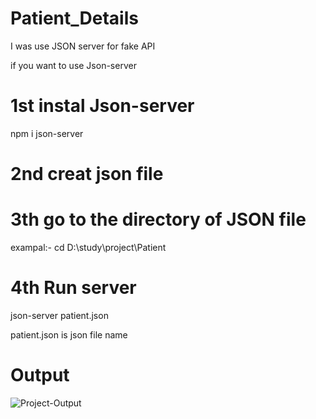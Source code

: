 # Patient_Details
I was use JSON server for fake API

if you want to use Json-server 

# 1st instal Json-server 
  npm i json-server

# 2nd creat json file

# 3th go to the directory of JSON file
  exampal:- cd D:\study\project\Patient

# 4th Run server
  json-server patient.json
  
  patient.json is json file name
  
# Output
![Project-Output](https://user-images.githubusercontent.com/110678374/227241919-7cda0ff8-cea7-487e-b595-8aea2c7111cf.png)
